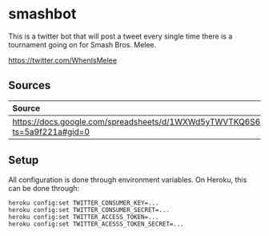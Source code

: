 # smashbot
This is a twitter bot that will post a tweet every single time there is a tournament going on for Smash Bros. Melee.

https://twitter.com/WhenIsMelee

## Sources

|Source|Dates|
|:--|:--|
|https://docs.google.com/spreadsheets/d/1WXWd5yTWVTKQ6S6OXrfYb1WL1DelFSPiiIS_6rWGlGI/edit?ts=5a9f221a#gid=0|2018|

## Setup

All configuration is done through environment variables. On Heroku, this can be done through:

```shell
heroku config:set TWITTER_CONSUMER_KEY=...
heroku config:set TWITTER_CONSUMER_SECRET=...
heroku config:set TWITTER_ACCESS_TOKEN=...
heroku config:set TWITTER_ACESSS_TOKEN_SECRET=...
```
